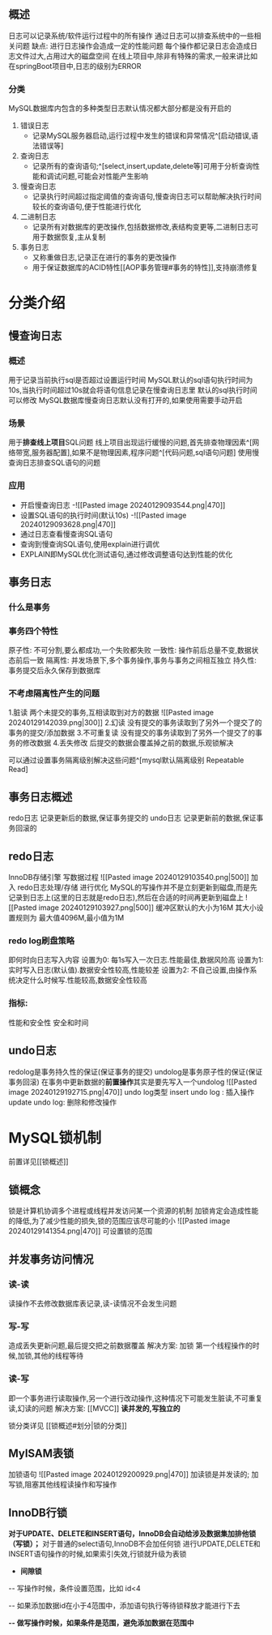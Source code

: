 ## 概述
日志可以记录系统/软件运行过程中的所有操作
通过日志可以排查系统中的一些相关问题
缺点:
	进行日志操作会造成一定的性能问题
	每个操作都记录日志会造成日志文件过大,占用过大的磁盘空间
	在线上项目中,除非有特殊的需求,一般来讲比如在springBoot项目中,日志的级别为ERROR
### 分类
MySQL数据库内包含的多种类型日志默认情况都大部分都是没有开启的
1. 错误日志
	- 记录MySQL服务器启动,运行过程中发生的错误和异常情况^[启动错误,语法错误等]
2. 查询日志
	- 记录所有的查询语句;^[select,insert,update,delete等]可用于分析查询性能和调试问题,可能会对性能产生影响
3. 慢查询日志
	- 记录执行时间超过指定阈值的查询语句,慢查询日志可以帮助解决执行时间较长的查询语句,便于性能进行优化
4. 二进制日志
	- 记录所有对数据库的更改操作,包括数据修改,表结构变更等,二进制日志可用于数据恢复,主从复制
5. 事务日志   
	- 又称重做日志,记录正在进行的事务的更改操作
	- 用于保证数据库的ACID特性[[AOP事务管理#事务的特性]],支持崩溃修复
# 分类介绍
## 慢查询日志
### 概述
用于记录当前执行sql是否超过设置运行时间
MySQL默认的sql语句执行时间为10s,当执行时间超过10s就会将语句信息记录在慢查询日志里
默认的sql执行时间可以修改
MySQL数据库慢查询日志默认没有打开的,如果使用需要手动开启
### 场景
用于**排查线上项目**SQL问题
	线上项目出现运行缓慢的问题,首先排查物理因素^[网络带宽,服务器配置],如果不是物理因素,程序问题^[代码问题,sql语句问题]
使用慢查询日志排查SQL语句的问题
### 应用
- 开启慢查询日志
-![[Pasted image 20240129093544.png|470]]
- 设置SQL语句的执行时间(默认10s)
-![[Pasted image 20240129093628.png|470]]
- 通过日志查看慢查询SQL语句
- 查询到慢查询SQL语句,使用explain进行调优
- EXPLAIN即MySQL优化测试语句,通过修改调整语句达到性能的优化
## 事务日志
### 什么是事务
### 事务四个特性
原子性: 不可分割,要么都成功,一个失败都失败 
一致性: 操作前后总量不变,数据状态前后一致
隔离性: 并发场景下,多个事务操作,事务与事务之间相互独立
持久性: 事务提交后永久保存到数据库
### 不考虑隔离性产生的问题
1.脏读
	两个未提交的事务,互相读取到对方的数据
![[Pasted image 20240129142039.png|300]]
2.幻读
	没有提交的事务读取到了另外一个提交了的事务的提交/添加数据
3.不可重复读
	没有提交的事务读取到了另外一个提交了的事务的修改数据
4.丢失修改
	后提交的数据会覆盖掉之前的数据,乐观锁解决

可以通过设置事务隔离级别解决这些问题^[mysql默认隔离级别 Repeatable Read]
## 事务日志概述
redo日志 记录更新后的数据,保证事务提交的
undo日志 记录更新前的数据,保证事务回滚的
## redo日志
InnoDB存储引擎 写数据过程
![[Pasted image 20240129103540.png|500]]
加入 redo日志处理/存储 进行优化
MySQL的写操作并不是立刻更新到磁盘,而是先记录到日志上(这里的日志就是redo日志),然后在合适的时间再更新到磁盘上
![[Pasted image 20240129103927.png|500]]
缓冲区默认的大小为16M
其大小设置规则为 最大值4096M,最小值为1M
### redo log刷盘策略
即何时向日志写入内容
设置为0: 每1s写入一次日志.性能最佳,数据风险高
设置为1: 实时写入日志(默认值).数据安全性较高,性能较差
设置为2: 不自己设置,由操作系统决定什么时候写.性能较高,数据安全性较高
### 指标:
性能和安全性
安全和时间
## undo日志
redolog是事务持久性的保证(保证事务的提交)
undolog是事务原子性的保证(保证事务回滚)
在事务中更新数据的**前置操作**其实是要先写入一个undolog
![[Pasted image 20240129192715.png|470]]
undo log类型 
	insert undo log : 插入操作
	update undo log: 删除和修改操作
# MySQL锁机制
前置详见[[锁概述]]
## 锁概念
锁是计算机协调多个进程或线程并发访问某一个资源的机制
加锁肯定会造成性能的降低,为了减少性能的损失,锁的范围应该尽可能的小
![[Pasted image 20240129141354.png|470]]
可设置锁的范围

## 并发事务访问情况
### 读-读
读操作不去修改数据库表记录,读-读情况不会发生问题
### 写-写
造成丢失更新问题,最后提交把之前数据覆盖
解决方案: 加锁
	第一个线程操作的时候,加锁,其他的线程等待
### 读-写
即一个事务进行读取操作,另一个进行改动操作,这种情况下可能发生脏读,不可重复读,幻读的问题
解决方案: [[MVCC]]
	**读并发的,写独立的**

锁分类详见 [[锁概述#划分|锁的分类]]

## MyISAM表锁
加锁语句
![[Pasted image 20240129200929.png|470]]
加读锁是并发读的;
加写锁,阻塞其他线程读操作和写操作
## InnoDB行锁
**对于UPDATE、DELETE和INSERT语句，InnoDB会自动给涉及数据集加排他锁（写锁）；**
对于普通的select语句,InnoDB不会加任何锁
进行UPDATE,DELETE和INSERT语句操作的时候,如果索引失效,行锁就升级为表锁

- **间隙锁**  

-- 写操作时候，条件设置范围，比如 id<4

-- 如果添加数据id在小于4范围中，添加语句执行等待锁释放才能进行下去

**-- 做写操作时候，如果条件是范围，避免添加数据在范围中**
